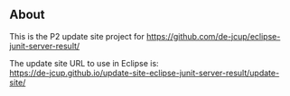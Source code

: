 ## About
This is the P2 update site project for https://github.com/de-jcup/eclipse-junit-server-result/

The update site URL to use in Eclipse is:  
https://de-jcup.github.io/update-site-eclipse-junit-server-result/update-site/

